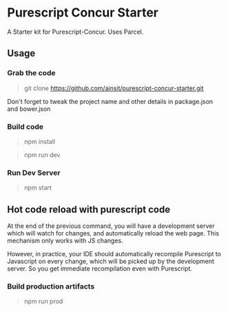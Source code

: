 # Purescript Concur Starter

A Starter kit for Purescript-Concur. Uses Parcel.

## Usage

### Grab the code

> git clone https://github.com/ajnsit/purescript-concur-starter.git

Don't forget to tweak the project name and other details in package.json and bower.json

### Build code

> npm install

> npm run dev

### Run Dev Server

> npm start

## Hot code reload with purescript code

At the end of the previous command, you will have a development server
which will watch for changes, and automatically reload the web page.
This mechanism only works with JS changes.

However, in practice, your IDE should automatically recompile Purescript to
Javascript on every change, which will be picked up by the development server.
So you get immediate recompilation even with Purescript.

### Build production artifacts

> npm run prod
